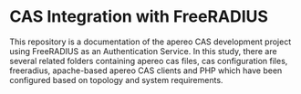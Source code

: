 # CAS Integration with FreeRADIUS

This repository is a documentation of the apereo CAS development project using FreeRADIUS as an Authentication Service. In this study, there are several related folders containing apereo cas files, cas configuration files, freeradius, apache-based apereo CAS clients and PHP which have been configured based on topology and system requirements.
